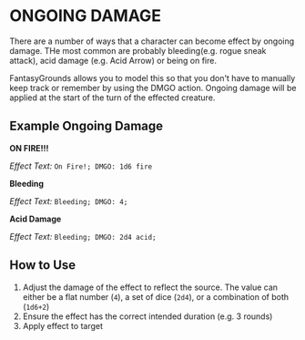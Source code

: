 # ONGOING DAMAGE

There are a number of ways that a character can become effect by ongoing damage. THe most common are probably bleeding(e.g. rogue sneak attack), acid damage (e.g. Acid Arrow) or being on fire.

FantasyGrounds allows you to model this so that you don't have to manually keep track or remember by using the DMGO action. Ongoing damage will be applied at the start of the turn of the effected creature. 

## Example Ongoing Damage

**ON FIRE!!!**

*Effect Text:* `On Fire!; DMGO: 1d6 fire`

**Bleeding**

*Effect Text:*	`Bleeding; DMGO: 4;`

**Acid Damage**

*Effect Text:*	`Bleeding; DMGO: 2d4 acid;`

## How to Use
1. Adjust the damage of the effect to reflect the source. The value can either be a flat number (`4`), a set of dice (`2d4`), or a combination of both (`1d6+2`)
2. Ensure the effect has the correct intended duration (e.g. 3 rounds)
3. Apply effect to target

